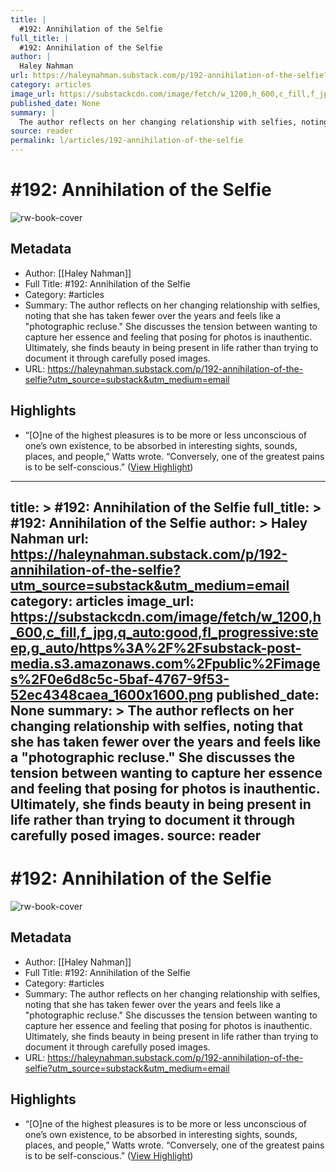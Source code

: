 ```yaml
---
title: |
  #192: Annihilation of the Selfie
full_title: |
  #192: Annihilation of the Selfie
author: |
  Haley Nahman
url: https://haleynahman.substack.com/p/192-annihilation-of-the-selfie?utm_source=substack&utm_medium=email
category: articles
image_url: https://substackcdn.com/image/fetch/w_1200,h_600,c_fill,f_jpg,q_auto:good,fl_progressive:steep,g_auto/https%3A%2F%2Fsubstack-post-media.s3.amazonaws.com%2Fpublic%2Fimages%2F0e6d8c5c-5baf-4767-9f53-52ec4348caea_1600x1600.png
published_date: None
summary: |
  The author reflects on her changing relationship with selfies, noting that she has taken fewer over the years and feels like a "photographic recluse." She discusses the tension between wanting to capture her essence and feeling that posing for photos is inauthentic. Ultimately, she finds beauty in being present in life rather than trying to document it through carefully posed images.
source: reader
permalink: l/articles/192-annihilation-of-the-selfie
---
```

# #192: Annihilation of the Selfie

![rw-book-cover](https://substackcdn.com/image/fetch/w_1200,h_600,c_fill,f_jpg,q_auto:good,fl_progressive:steep,g_auto/https%3A%2F%2Fsubstack-post-media.s3.amazonaws.com%2Fpublic%2Fimages%2F0e6d8c5c-5baf-4767-9f53-52ec4348caea_1600x1600.png)

## Metadata
- Author: [[Haley Nahman]]
- Full Title: #192: Annihilation of the Selfie
- Category: #articles
- Summary: The author reflects on her changing relationship with selfies, noting that she has taken fewer over the years and feels like a "photographic recluse." She discusses the tension between wanting to capture her essence and feeling that posing for photos is inauthentic. Ultimately, she finds beauty in being present in life rather than trying to document it through carefully posed images.
- URL: https://haleynahman.substack.com/p/192-annihilation-of-the-selfie?utm_source=substack&utm_medium=email

## Highlights
- “[O]ne of the highest pleasures is to be more or less unconscious of one’s own existence, to be absorbed in interesting sights, sounds, places, and people,” Watts wrote. “Conversely, one of the greatest pains is to be self-conscious.” ([View Highlight](https://read.readwise.io/read/01jdg16qsqydg2hvafq18nd8tt))


---
title: >
  #192: Annihilation of the Selfie
full_title: >
  #192: Annihilation of the Selfie
author: >
  Haley Nahman
url: https://haleynahman.substack.com/p/192-annihilation-of-the-selfie?utm_source=substack&utm_medium=email
category: articles
image_url: https://substackcdn.com/image/fetch/w_1200,h_600,c_fill,f_jpg,q_auto:good,fl_progressive:steep,g_auto/https%3A%2F%2Fsubstack-post-media.s3.amazonaws.com%2Fpublic%2Fimages%2F0e6d8c5c-5baf-4767-9f53-52ec4348caea_1600x1600.png
published_date: None
summary: >
  The author reflects on her changing relationship with selfies, noting that she has taken fewer over the years and feels like a "photographic recluse." She discusses the tension between wanting to capture her essence and feeling that posing for photos is inauthentic. Ultimately, she finds beauty in being present in life rather than trying to document it through carefully posed images.
source: reader
---
# #192: Annihilation of the Selfie

![rw-book-cover](https://substackcdn.com/image/fetch/w_1200,h_600,c_fill,f_jpg,q_auto:good,fl_progressive:steep,g_auto/https%3A%2F%2Fsubstack-post-media.s3.amazonaws.com%2Fpublic%2Fimages%2F0e6d8c5c-5baf-4767-9f53-52ec4348caea_1600x1600.png)

## Metadata
- Author: [[Haley Nahman]]
- Full Title: #192: Annihilation of the Selfie
- Category: #articles
- Summary: The author reflects on her changing relationship with selfies, noting that she has taken fewer over the years and feels like a "photographic recluse." She discusses the tension between wanting to capture her essence and feeling that posing for photos is inauthentic. Ultimately, she finds beauty in being present in life rather than trying to document it through carefully posed images.
- URL: https://haleynahman.substack.com/p/192-annihilation-of-the-selfie?utm_source=substack&utm_medium=email

## Highlights
- “[O]ne of the highest pleasures is to be more or less unconscious of one’s own existence, to be absorbed in interesting sights, sounds, places, and people,” Watts wrote. “Conversely, one of the greatest pains is to be self-conscious.” ([View Highlight](https://read.readwise.io/read/01jdg16qsqydg2hvafq18nd8tt))



